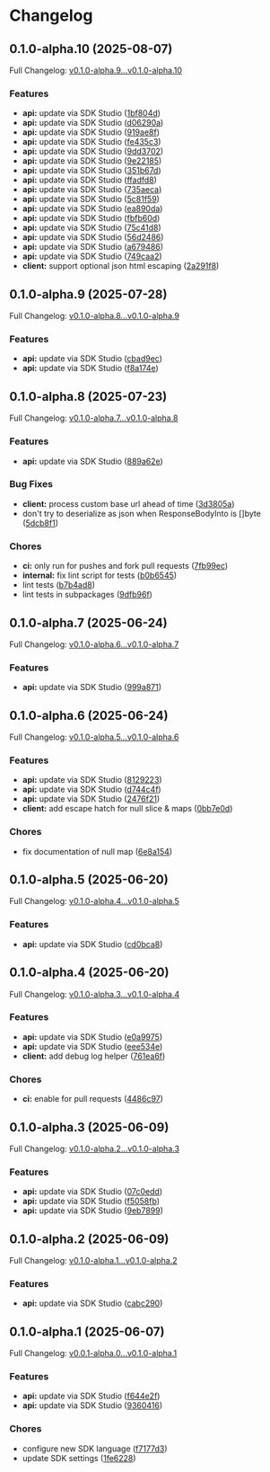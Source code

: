 # Changelog

## 0.1.0-alpha.10 (2025-08-07)

Full Changelog: [v0.1.0-alpha.9...v0.1.0-alpha.10](https://github.com/oregister/openregister-go/compare/v0.1.0-alpha.9...v0.1.0-alpha.10)

### Features

* **api:** update via SDK Studio ([1bf804d](https://github.com/oregister/openregister-go/commit/1bf804d81eea01ff114fc7f24ef2fdde430ad36e))
* **api:** update via SDK Studio ([d06290a](https://github.com/oregister/openregister-go/commit/d06290a50933b266899b228c8cfb22c47bd76ae4))
* **api:** update via SDK Studio ([919ae8f](https://github.com/oregister/openregister-go/commit/919ae8f1a17f0c096b1a9c7c6e7db534c1cabec7))
* **api:** update via SDK Studio ([fe435c3](https://github.com/oregister/openregister-go/commit/fe435c34fc68ed302d619c20d7aa56628e5b9755))
* **api:** update via SDK Studio ([9dd3702](https://github.com/oregister/openregister-go/commit/9dd3702dfd9e5874ed048f9c9479081261dcc6f4))
* **api:** update via SDK Studio ([9e22185](https://github.com/oregister/openregister-go/commit/9e22185c1e6c282410c4f8e35c2843ed024fb551))
* **api:** update via SDK Studio ([351b67d](https://github.com/oregister/openregister-go/commit/351b67d8c7c4c76e83776014173d35ec4ad725ec))
* **api:** update via SDK Studio ([ffadfd8](https://github.com/oregister/openregister-go/commit/ffadfd882679e591a7686bcbcfafc5a4ad8dc145))
* **api:** update via SDK Studio ([735aeca](https://github.com/oregister/openregister-go/commit/735aecaa44a33de089f4bda1bc2519943840e026))
* **api:** update via SDK Studio ([5c81f59](https://github.com/oregister/openregister-go/commit/5c81f59cb92dc4d48a5cea142b083c6cfe3f34d0))
* **api:** update via SDK Studio ([ea890da](https://github.com/oregister/openregister-go/commit/ea890da1160562eb24449455d153c498441f0dea))
* **api:** update via SDK Studio ([fbfb60d](https://github.com/oregister/openregister-go/commit/fbfb60d05b7e9fddefe0a2ae6f727435d698ac78))
* **api:** update via SDK Studio ([75c41d8](https://github.com/oregister/openregister-go/commit/75c41d8c40561a0f6b9738a27a2cbce0902e5ee2))
* **api:** update via SDK Studio ([56d2486](https://github.com/oregister/openregister-go/commit/56d2486fda9bcbb28c30f1b42f06c5bc27aeae3c))
* **api:** update via SDK Studio ([a679486](https://github.com/oregister/openregister-go/commit/a679486eaaf3f95c6dc55366ee16d655095e09a6))
* **api:** update via SDK Studio ([749caa2](https://github.com/oregister/openregister-go/commit/749caa2541c5c49cb677b34a7d0de4a7ecc046c9))
* **client:** support optional json html escaping ([2a291f8](https://github.com/oregister/openregister-go/commit/2a291f86a59191a127f3deb5c60ddb5da287825d))

## 0.1.0-alpha.9 (2025-07-28)

Full Changelog: [v0.1.0-alpha.8...v0.1.0-alpha.9](https://github.com/oregister/openregister-go/compare/v0.1.0-alpha.8...v0.1.0-alpha.9)

### Features

* **api:** update via SDK Studio ([cbad9ec](https://github.com/oregister/openregister-go/commit/cbad9ecbded674a065bcc990ab22d597974a2a15))
* **api:** update via SDK Studio ([f8a174e](https://github.com/oregister/openregister-go/commit/f8a174e9f0c5af2f43d4294a13f54af15d611a10))

## 0.1.0-alpha.8 (2025-07-23)

Full Changelog: [v0.1.0-alpha.7...v0.1.0-alpha.8](https://github.com/oregister/openregister-go/compare/v0.1.0-alpha.7...v0.1.0-alpha.8)

### Features

* **api:** update via SDK Studio ([889a62e](https://github.com/oregister/openregister-go/commit/889a62e6d07717d532d3a5653c17aabaf3726d89))


### Bug Fixes

* **client:** process custom base url ahead of time ([3d3805a](https://github.com/oregister/openregister-go/commit/3d3805aef579b5bb05b4e23cd78d58b96f3b2889))
* don't try to deserialize as json when ResponseBodyInto is []byte ([5dcb8f1](https://github.com/oregister/openregister-go/commit/5dcb8f133eebbc50ab0522d083b2a9b75c277ab2))


### Chores

* **ci:** only run for pushes and fork pull requests ([7fb99ec](https://github.com/oregister/openregister-go/commit/7fb99eca2046bf09587e43c0d984932eab6075f8))
* **internal:** fix lint script for tests ([b0b6545](https://github.com/oregister/openregister-go/commit/b0b65450eaebab5f8275822d18242bffecf8f830))
* lint tests ([b7b4ad8](https://github.com/oregister/openregister-go/commit/b7b4ad8cf0ead498fb9a8a35d8c5f952a3b33c62))
* lint tests in subpackages ([9dfb96f](https://github.com/oregister/openregister-go/commit/9dfb96feebef60217b9b5ed09506f5c20dee6f4e))

## 0.1.0-alpha.7 (2025-06-24)

Full Changelog: [v0.1.0-alpha.6...v0.1.0-alpha.7](https://github.com/oregister/openregister-go/compare/v0.1.0-alpha.6...v0.1.0-alpha.7)

### Features

* **api:** update via SDK Studio ([999a871](https://github.com/oregister/openregister-go/commit/999a871e99585a9fcdec22e7cd9a5c4ded8a782e))

## 0.1.0-alpha.6 (2025-06-24)

Full Changelog: [v0.1.0-alpha.5...v0.1.0-alpha.6](https://github.com/oregister/openregister-go/compare/v0.1.0-alpha.5...v0.1.0-alpha.6)

### Features

* **api:** update via SDK Studio ([8129223](https://github.com/oregister/openregister-go/commit/8129223c54dccd56f42b0bbd54a863ac84433170))
* **api:** update via SDK Studio ([d744c4f](https://github.com/oregister/openregister-go/commit/d744c4f1ef945b4f89a28c6ed88461d8c072231e))
* **api:** update via SDK Studio ([2476f21](https://github.com/oregister/openregister-go/commit/2476f215d0604e9cdedd34e37fa79063ea06932a))
* **client:** add escape hatch for null slice & maps ([0bb7e0d](https://github.com/oregister/openregister-go/commit/0bb7e0d86ea696755e8491dcb4475eeded0c1338))


### Chores

* fix documentation of null map ([6e8a154](https://github.com/oregister/openregister-go/commit/6e8a1542dc39faff86f8232cb564dbe0a35f0d0b))

## 0.1.0-alpha.5 (2025-06-20)

Full Changelog: [v0.1.0-alpha.4...v0.1.0-alpha.5](https://github.com/oregister/openregister-go/compare/v0.1.0-alpha.4...v0.1.0-alpha.5)

### Features

* **api:** update via SDK Studio ([cd0bca8](https://github.com/oregister/openregister-go/commit/cd0bca843416780ca00e83c52a22dfe34f82e0e2))

## 0.1.0-alpha.4 (2025-06-20)

Full Changelog: [v0.1.0-alpha.3...v0.1.0-alpha.4](https://github.com/oregister/openregister-go/compare/v0.1.0-alpha.3...v0.1.0-alpha.4)

### Features

* **api:** update via SDK Studio ([e0a9975](https://github.com/oregister/openregister-go/commit/e0a997505737deb803596410672ab2605cb0e5c7))
* **api:** update via SDK Studio ([eee534e](https://github.com/oregister/openregister-go/commit/eee534ef2a51d1f0503a45501efa4f0b52ce9832))
* **client:** add debug log helper ([761ea6f](https://github.com/oregister/openregister-go/commit/761ea6ffb0515c33ce241261805678b8071886b7))


### Chores

* **ci:** enable for pull requests ([4486c97](https://github.com/oregister/openregister-go/commit/4486c979fc49ffd32bc2b8b953ca41124a9decbf))

## 0.1.0-alpha.3 (2025-06-09)

Full Changelog: [v0.1.0-alpha.2...v0.1.0-alpha.3](https://github.com/oregister/openregister-go/compare/v0.1.0-alpha.2...v0.1.0-alpha.3)

### Features

* **api:** update via SDK Studio ([07c0edd](https://github.com/oregister/openregister-go/commit/07c0eddc3f1682087d1b1feceb915fe1bf7ea8fd))
* **api:** update via SDK Studio ([f5058fb](https://github.com/oregister/openregister-go/commit/f5058fb162816286b237cde28ab50481e3b4025d))
* **api:** update via SDK Studio ([9eb7899](https://github.com/oregister/openregister-go/commit/9eb7899f4e2299de9216614d5e5131cc03f63443))

## 0.1.0-alpha.2 (2025-06-09)

Full Changelog: [v0.1.0-alpha.1...v0.1.0-alpha.2](https://github.com/oregister/openregister-go/compare/v0.1.0-alpha.1...v0.1.0-alpha.2)

### Features

* **api:** update via SDK Studio ([cabc290](https://github.com/oregister/openregister-go/commit/cabc290f4295199eae475bf7a89276fe5abddfd2))

## 0.1.0-alpha.1 (2025-06-07)

Full Changelog: [v0.0.1-alpha.0...v0.1.0-alpha.1](https://github.com/oregister/openregister-go/compare/v0.0.1-alpha.0...v0.1.0-alpha.1)

### Features

* **api:** update via SDK Studio ([f644e2f](https://github.com/oregister/openregister-go/commit/f644e2f9378bdb49e150443d9741fe466a9c7c93))
* **api:** update via SDK Studio ([9360416](https://github.com/oregister/openregister-go/commit/936041639f6452df736b1bdbd9ac3c884448afa2))


### Chores

* configure new SDK language ([f7177d3](https://github.com/oregister/openregister-go/commit/f7177d36b03639582a375b8edf9bb1da14c738ce))
* update SDK settings ([1fe6228](https://github.com/oregister/openregister-go/commit/1fe62285e8043a65dd86b5c4612a137bf938f047))
